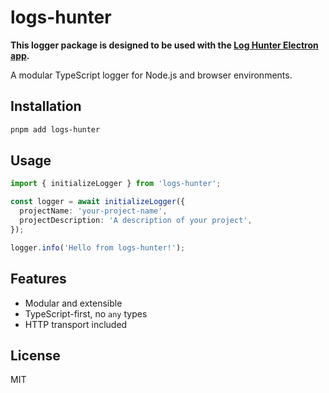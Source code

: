 # logs-hunter

**This logger package is designed to be used with the [Log Hunter Electron app](https://github.com/stormsidali2001/log-hunter).**

A modular TypeScript logger for Node.js and browser environments.

## Installation

```sh
pnpm add logs-hunter
```

## Usage

```ts
import { initializeLogger } from 'logs-hunter';

const logger = await initializeLogger({
  projectName: 'your-project-name',
  projectDescription: 'A description of your project',
});

logger.info('Hello from logs-hunter!');
```

## Features
- Modular and extensible
- TypeScript-first, no `any` types
- HTTP transport included

## License
MIT 